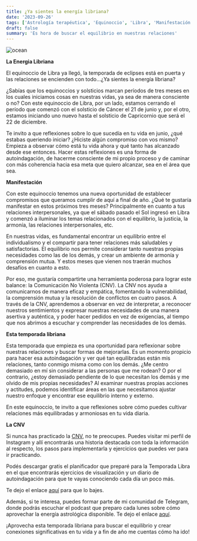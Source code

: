 ```yaml
---
title: ¿Ya sientes la energía libriana?
date: '2023-09-26'
tags: ['Astrología terapéutica', 'Equinoccio', 'Libra', 'Manifestación', 'CNV']
draft: false
summary: 'Es hora de buscar el equilibrio en nuestras relaciones'
---
```



<Image alt="ocean" src="/static/images/Blog/Tiempo consciente/libra.JPG" width={750} height={450} />



**La Energia Libriana**

El equinoccio de Libra ya llegó, la temporada de eclipses está en puerta y las relaciones se encienden con todo…¿Ya sientes la energía libriana?

¿Sabías que los equinoccios y solsticios marcan períodos de tres meses en los cuales iniciamos cosas en nuestras vidas, ya sea de manera consciente o no? Con este equinoccio de Libra, por un lado, estamos cerrando el período que comenzó con el solsticio de Cáncer el 21 de junio y, por el otro, estamos iniciando uno nuevo hasta el solsticio de Capricornio que será el 22 de diciembre.

Te invito a que reflexiones sobre lo que sucedía en tu vida en junio, ¿qué estabas queriendo iniciar? ¿Hiciste algún compromiso con vos mismo? Empieza a observar cómo está tu vida ahora y qué tanto has alcanzado desde ese entonces. Hacer estas reflexiones es una forma de autoindagación, de hacerme consciente de mi propio proceso y de caminar con más coherencia hacia esa meta que quiero alcanzar, sea en el área que sea.

**Manifestación**

Con este equinoccio tenemos una nueva oportunidad de establecer compromisos que queramos cumplir de aquí a final de año. ¿Qué te gustaría manifestar en estos próximos tres meses? Principalmente en cuanto a tus relaciones interpersonales, ya que el sábado pasado el Sol ingresó en Libra y comenzó a iluminar los temas relacionados con el equilibrio, la justicia, la armonía, las relaciones interpersonales, etc.

En nuestras vidas, es fundamental encontrar un equilibrio entre el individualismo y el compartir para tener relaciones más saludables y satisfactorias. El equilibrio nos permite considerar tanto nuestras propias necesidades como las de los demás, y crear un ambiente de armonía y comprensión mutua. Y estos meses que vienen nos traerán muchos desafíos en cuanto a esto.

Por eso, me gustaría compartirte una herramienta poderosa para lograr este balance: la Comunicación No Violenta (CNV). La CNV nos ayuda a comunicarnos de manera eficaz y empática, fomentando la vulnerabilidad, la comprensión mutua y la resolución de conflictos en cuatro pasos. A través de la CNV, aprendemos a observar en vez de interpretar, a reconocer nuestros sentimientos y expresar nuestras necesidades de una manera asertiva y auténtica, y poder hacer pedidos en vez de exigencias, al tiempo que nos abrimos a escuchar y comprender las necesidades de los demás.

**Esta temporada libriana**

Esta temporada que empieza es una oportunidad para reflexionar sobre nuestras relaciones y buscar formas de mejorarlas. Es un momento propicio para hacer esa autoindagación y ver qué tan equilibradas están mis relaciones, tanto conmigo misma como con los demás. ¿Me centro demasiado en mí sin considerar a las personas que me rodean? O por el contrario, ¿estoy demasiado pendiente de lo que necesitan los demás y me olvido de mis propias necesidades? Al examinar nuestras propias acciones y actitudes, podemos identificar áreas en las que necesitamos ajustar nuestro enfoque y encontrar ese equilibrio interno y externo.

En este equinoccio, te invito a que reflexiones sobre cómo puedes cultivar relaciones más equilibradas y armoniosas en tu vida diaria.
 
**La CNV**

Si nunca has practicado la [CNV](https://www.instagram.com/s/aGlnaGxpZ2h0OjE3ODcxNjE3NTQwODI2NTYx?story_media_id=3070088838313274525_1600399267&igshid=MTc4MmM1YmI2Ng==), no te preocupes. Puedes visitar mi perfil de Instagram y allí encontrarás una historia destacada con toda la información al respecto, los pasos para implementarla y ejercicios que puedes ver para ir practicando.

Podés descargar gratis el planificador que preparé para la Temporada Libra en el que encontrarás ejercicios de visualización y un diario de autoindagación para que te vayas conociendo cada día un poco más.

Te dejo el enlace [aquí](https://drive.google.com/drive/folders/1vI9M4_NkxynWjhBSCKAMpFgaKKGcMZFI) para que lo bajes.

Además, si te interesa, puedes formar parte de mi comunidad de Telegram, donde podrás escuchar el podcast que preparo cada lunes sobre cómo aprovechar la energía astrológica disponible. Te dejo el enlace [aquí](https://t.me/+FAsF6NBDMnU5NDQ8).

¡Aprovecha esta temporada libriana  para buscar el equilibrio y crear conexiones significativas en tu vida y a fin de año me cuentas cómo ha ido!